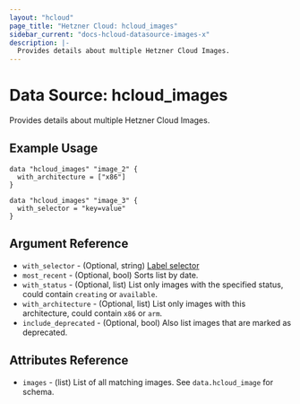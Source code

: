 ```yaml
---
layout: "hcloud"
page_title: "Hetzner Cloud: hcloud_images"
sidebar_current: "docs-hcloud-datasource-images-x"
description: |-
  Provides details about multiple Hetzner Cloud Images.
---
```


# Data Source: hcloud_images

Provides details about multiple Hetzner Cloud Images.

## Example Usage

```hcl
data "hcloud_images" "image_2" {
  with_architecture = ["x86"]
}

data "hcloud_images" "image_3" {
  with_selector = "key=value"
}
```

## Argument Reference

- `with_selector` - (Optional, string) [Label selector](https://docs.hetzner.cloud/#overview-label-selector)
- `most_recent` - (Optional, bool) Sorts list by date.
- `with_status` - (Optional, list) List only images with the specified status, could contain `creating` or `available`.
- `with_architecture` - (Optional, list) List only images with this architecture, could contain `x86` or `arm`.
- `include_deprecated` - (Optional, bool) Also list images that are marked as deprecated.

## Attributes Reference

- `images` - (list) List of all matching images. See `data.hcloud_image` for schema.
